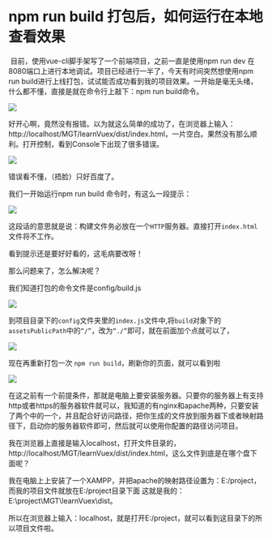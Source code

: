 # npm run build 打包后，如何运行在本地查看效果

​	目前，使用vue-cli脚手架写了一个前端项目，之前一直是使用npm run dev 在8080端口上进行本地调试。项目已经进行一半了，今天有时间突然想使用npm run build进行上线打包，试试能否成功看到我的项目效果。一开始是毫无头绪，什么都不懂，直接是就在命令行上敲下：npm run build命令。

![](https://ws1.sinaimg.cn/large/006tNbRwly1fwtkkpa1vhj30sr0fn74r.jpg)

​	好开心啊，竟然没有报错。以为就这么简单的成功了，在浏览器上输入：http://localhost/MGT/learnVuex/dist/index.html，一片空白。果然没有那么顺利。打开控制，看到Console下出现了很多错误。

![](https://ws4.sinaimg.cn/large/006tNbRwly1fwtkkpprwaj30r50cejse.jpg)

错误看不懂，（捂脸）只好百度了。

我们一开始运行npm run build 命令时，有这么一段提示：

![](https://ws2.sinaimg.cn/large/006tNbRwly1fwtkkq5ntoj30ie01tt8h.jpg)

这段话的意思就是说：构建文件务必放在一个`HTTP`服务器。直接打开`index.html`文件将不工作。

看到提示还是要好好看的，这毛病要改呀！

那么问题来了，怎么解决呢？

我们知道打包的命令文件是config/build.js

![](https://ws4.sinaimg.cn/large/006tNbRwly1fwtkkqlfnkj307r0cxgln.jpg)

到项目目录下的`config`文件夹里的`index.js`文件中,将`build`对象下的`assetsPublicPath`中的`“/”`，改为`“./”`即可，就在前面加个点就可以了，

![](https://ws1.sinaimg.cn/large/006tNbRwly1fwtkkr26kwj30oe0ab0tk.jpg)

现在再重新打包一次 `npm run build`，刷新你的页面，就可以看到啦

![](https://ws4.sinaimg.cn/large/006tNbRwly1fwtkkrhjbzj314v0hd75a.jpg)

在这之前有一个前提条件，那就是电脑上要安装服务器。只要你的服务器上有支持http或者https的服务器软件就可以，我知道的有nginx和apache两种，只要安装了两个中的一个，并且配合好访问路径，把你生成的文件放到服务器下或者映射路径下，启动你的服务器软件即可，然后就可以使用你配置的路径访问项目。

我在浏览器上直接是输入localhost，打开文件目录的，http://localhost/MGT/learnVuex/dist/index.html，这么文件到底是在哪个盘下面呢？

我在电脑上上安装了一个XAMPP，并把apache的映射路径设置为：E:/project，而我的项目文件就放在E:/project目录下面 这就是我的：E:\\project\\MGT\\learnVuex\\dist。

所以在浏览器上输入：localhost，就是打开E:/project，就可以看到这目录下的所以项目文件啦。